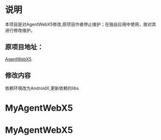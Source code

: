# 说明
本项目是对AgentWebX5修改,原项目作者停止维护；在独自应用中使用，故对其进行修改维护。
## 原项目地址：
[AgentWebX5](https://github.com/Justson/AgentWebX5). 
## 修改内容
依赖环境改为AndroidX,更新依赖的libs
# MyAgentWebX5
# MyAgentWebX5
